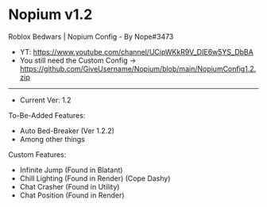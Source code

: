 # Nopium v1.2
Roblox Bedwars | Nopium Config - By Nope#3473
- YT: https://www.youtube.com/channel/UCipWKkR9V_DIE6w5YS_DbBA
- You still need the Custom Config -> https://github.com/GiveUsername/Nopium/blob/main/NopiumConfig1.2.zip
------------------------------------------------------------------------------------------

- Current Ver: 1.2

To-Be-Added Features:

 - Auto Bed-Breaker (Ver 1.2.2)
 - Among other things

Custom Features:

 - Infinite Jump (Found in Blatant)
 - Chill Lighting (Found in Render) (Cope Dashy)
 - Chat Crasher (Found in Utility)
 - Chat Position (Found in Render)
